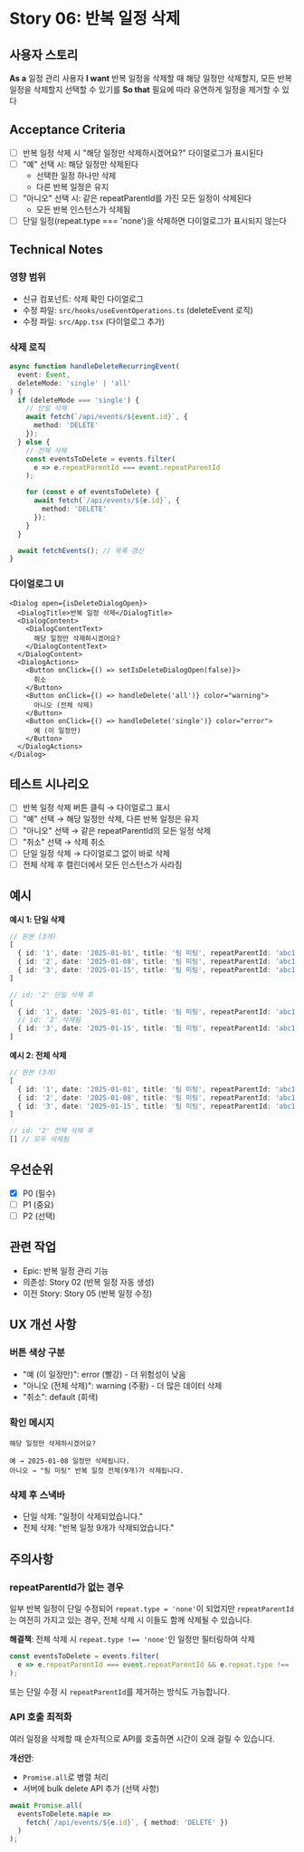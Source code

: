 # Story 06: 반복 일정 삭제

## 사용자 스토리

**As a** 일정 관리 사용자
**I want** 반복 일정을 삭제할 때 해당 일정만 삭제할지, 모든 반복 일정을 삭제할지 선택할 수 있기를
**So that** 필요에 따라 유연하게 일정을 제거할 수 있다

## Acceptance Criteria

- [ ] 반복 일정 삭제 시 "해당 일정만 삭제하시겠어요?" 다이얼로그가 표시된다
- [ ] "예" 선택 시: 해당 일정만 삭제된다
  - 선택한 일정 하나만 삭제
  - 다른 반복 일정은 유지
- [ ] "아니오" 선택 시: 같은 repeatParentId를 가진 모든 일정이 삭제된다
  - 모든 반복 인스턴스가 삭제됨
- [ ] 단일 일정(repeat.type === 'none')을 삭제하면 다이얼로그가 표시되지 않는다

## Technical Notes

### 영향 범위

- 신규 컴포넌트: 삭제 확인 다이얼로그
- 수정 파일: `src/hooks/useEventOperations.ts` (deleteEvent 로직)
- 수정 파일: `src/App.tsx` (다이얼로그 추가)

### 삭제 로직

```typescript
async function handleDeleteRecurringEvent(
  event: Event,
  deleteMode: 'single' | 'all'
) {
  if (deleteMode === 'single') {
    // 단일 삭제
    await fetch(`/api/events/${event.id}`, {
      method: 'DELETE'
    });
  } else {
    // 전체 삭제
    const eventsToDelete = events.filter(
      e => e.repeatParentId === event.repeatParentId
    );

    for (const e of eventsToDelete) {
      await fetch(`/api/events/${e.id}`, {
        method: 'DELETE'
      });
    }
  }

  await fetchEvents(); // 목록 갱신
}
```

### 다이얼로그 UI

```tsx
<Dialog open={isDeleteDialogOpen}>
  <DialogTitle>반복 일정 삭제</DialogTitle>
  <DialogContent>
    <DialogContentText>
      해당 일정만 삭제하시겠어요?
    </DialogContentText>
  </DialogContent>
  <DialogActions>
    <Button onClick={() => setIsDeleteDialogOpen(false)}>
      취소
    </Button>
    <Button onClick={() => handleDelete('all')} color="warning">
      아니오 (전체 삭제)
    </Button>
    <Button onClick={() => handleDelete('single')} color="error">
      예 (이 일정만)
    </Button>
  </DialogActions>
</Dialog>
```

## 테스트 시나리오

- [ ] 반복 일정 삭제 버튼 클릭 → 다이얼로그 표시
- [ ] "예" 선택 → 해당 일정만 삭제, 다른 반복 일정은 유지
- [ ] "아니오" 선택 → 같은 repeatParentId의 모든 일정 삭제
- [ ] "취소" 선택 → 삭제 취소
- [ ] 단일 일정 삭제 → 다이얼로그 없이 바로 삭제
- [ ] 전체 삭제 후 캘린더에서 모든 인스턴스가 사라짐

## 예시

**예시 1: 단일 삭제**
```typescript
// 원본 (3개)
[
  { id: '1', date: '2025-01-01', title: '팀 미팅', repeatParentId: 'abc123' },
  { id: '2', date: '2025-01-08', title: '팀 미팅', repeatParentId: 'abc123' },
  { id: '3', date: '2025-01-15', title: '팀 미팅', repeatParentId: 'abc123' }
]

// id: '2' 단일 삭제 후
[
  { id: '1', date: '2025-01-01', title: '팀 미팅', repeatParentId: 'abc123' },
  // id: '2' 삭제됨
  { id: '3', date: '2025-01-15', title: '팀 미팅', repeatParentId: 'abc123' }
]
```

**예시 2: 전체 삭제**
```typescript
// 원본 (3개)
[
  { id: '1', date: '2025-01-01', title: '팀 미팅', repeatParentId: 'abc123' },
  { id: '2', date: '2025-01-08', title: '팀 미팅', repeatParentId: 'abc123' },
  { id: '3', date: '2025-01-15', title: '팀 미팅', repeatParentId: 'abc123' }
]

// id: '2' 전체 삭제 후
[] // 모두 삭제됨
```

## 우선순위

- [x] P0 (필수)
- [ ] P1 (중요)
- [ ] P2 (선택)

## 관련 작업

- Epic: 반복 일정 관리 기능
- 의존성: Story 02 (반복 일정 자동 생성)
- 이전 Story: Story 05 (반복 일정 수정)

## UX 개선 사항

### 버튼 색상 구분
- "예 (이 일정만)": error (빨강) - 더 위험성이 낮음
- "아니오 (전체 삭제)": warning (주황) - 더 많은 데이터 삭제
- "취소": default (회색)

### 확인 메시지
```
해당 일정만 삭제하시겠어요?

예 → 2025-01-08 일정만 삭제됩니다.
아니오 → "팀 미팅" 반복 일정 전체(9개)가 삭제됩니다.
```

### 삭제 후 스낵바
- 단일 삭제: "일정이 삭제되었습니다."
- 전체 삭제: "반복 일정 9개가 삭제되었습니다."

## 주의사항

### repeatParentId가 없는 경우
일부 반복 일정이 단일 수정되어 `repeat.type = 'none'`이 되었지만 `repeatParentId`는 여전히 가지고 있는 경우, 전체 삭제 시 이들도 함께 삭제될 수 있습니다.

**해결책**: 전체 삭제 시 `repeat.type !== 'none'`인 일정만 필터링하여 삭제

```typescript
const eventsToDelete = events.filter(
  e => e.repeatParentId === event.repeatParentId && e.repeat.type !== 'none'
);
```

또는 단일 수정 시 `repeatParentId`를 제거하는 방식도 가능합니다.

### API 호출 최적화
여러 일정을 삭제할 때 순차적으로 API를 호출하면 시간이 오래 걸릴 수 있습니다.

**개선안**:
- `Promise.all`로 병렬 처리
- 서버에 bulk delete API 추가 (선택 사항)

```typescript
await Promise.all(
  eventsToDelete.map(e =>
    fetch(`/api/events/${e.id}`, { method: 'DELETE' })
  )
);
```
